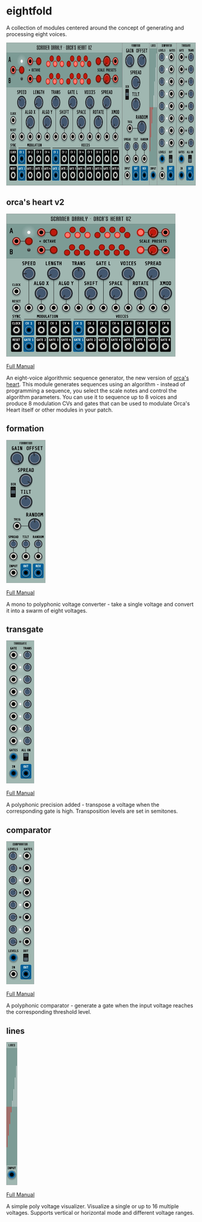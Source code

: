 # eightfold

A collection of modules centered around the concept of generating and processing eight voices.

<img src="https://github.com/scanner-darkly/eightfold-docs/blob/main/images/family.jpg?raw=true" alt="all module plates" width="736" height="380" />

## orca's heart v2

<img src="https://github.com/scanner-darkly/eightfold-docs/blob/main/images/orcas_heart_v2_panel.jpg?raw=true" alt="orca's heart v2 panel" width="450" height="380" />

[Full Manual](https://github.com/scanner-darkly/eightfold/wiki/Orca's-Heart-v2)

An eight-voice algorithmic sequence generator, the new version of [orca's heart](https://github.com/scanner-darkly/vcv-collection-one?tab=readme-ov-file#orcas-heart).
This module generates sequences using an algorithm - instead of programming a sequence, you select the scale notes and control the algorithm parameters. You can use
it to sequence up to 8 voices and produce 8 modulation CVs and gates that can be used to modulate Orca's Heart itself or other modules in your patch.

## formation

<img src="https://github.com/scanner-darkly/eightfold-docs/blob/main/images/formation_panel.jpg?raw=true" alt="formation panel" width="104" height="380" />

[Full Manual](https://github.com/scanner-darkly/eightfold/wiki/Formation)

A mono to polyphonic voltage converter - take a single voltage and convert it into a swarm of eight voltages.

## transgate

<img src="https://github.com/scanner-darkly/eightfold-docs/blob/main/images/transgate_panel.jpg?raw=true" alt="transgate panel" width="74" height="380" />

[Full Manual](https://github.com/scanner-darkly/eightfold/wiki/Transgate)

A polyphonic precision added - transpose a voltage when the corresponding gate is high. Transposition levels are set in semitones.

## comparator

<img src="https://github.com/scanner-darkly/eightfold-docs/blob/main/images/comparator_panel.jpg?raw=true" alt="comparator panel" width="74" height="380" />

[Full Manual](https://github.com/scanner-darkly/eightfold/wiki/Comparator)

A polyphonic comparator - generate a gate when the input voltage reaches the corresponding threshold level.

## lines

<img src="https://github.com/scanner-darkly/eightfold-docs/blob/main/images/lines_panel.jpg?raw=true" alt="lines panel" width="29" height="380" />

[Full Manual](https://github.com/scanner-darkly/eightfold/wiki/Lines)

A simple poly voltage visualizer. Visualize a single or up to 16 multiple voltages. Supports vertical or horizontal mode and different voltage ranges.
